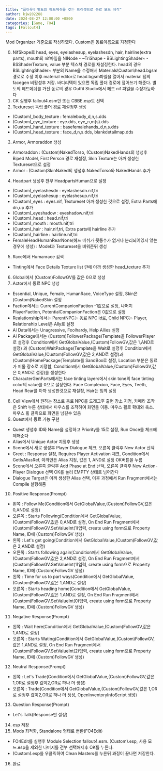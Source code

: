 ```yaml
---
title: "폴아웃4 별도의 헤드메쉬를 갖는 프리셋으로 동료 모드 제작"
author: kjw202288
date: 2024-08-27 12:00:00 +0800
categories: [Game, FO4]
tags: [Fallout4]
---
```


Mod Organizer 기준으로 작성하였다. Custom은 동료이름으로 지정한다

0. NifSkope로 head, eyes, eyelashesup, eyelashesdn, hair, hairline(extra parts), mouth의 nif파일을 NINode - ~TriShape - BSLightingShader~ - BSShaderTexture, value 부분 텍스쳐 경로를 재설정한다. head의 경우 BSLightingShader~ 부분의 Name을 수정해서 Materials\Custom\head.bgsm 경로로 수정 이후  material editor로 head.bgsm파일을 열어서 material 탭의 facegen 비활성후 저장. 바디리텍이 있으면 독립 폴더 경로에 덮어쓰기 해준다. 별도의 헤드메쉬를 가진 동료의 경우 Outfit Studio에서 헤드 nif 파일을 수정가능하다 
1. CK 실행후 fallout4.esm만 또는 CBBE.esp도 선택
2. Textureset 독립 폴더 경로 재설정후 생성
- (Custom)_body_texture : femalebody_d,n,s.dds
- (Custom)_eye_texture : eye.dds, eye_n,m(s).dds
- (Custom)_hand_texture : basefemalehands_d,n,s.dds
- (Custom)_head_texture : face_d,n,s.dds, blankdetailmap.dds 
3. Armor, Armoraddon 생성
- Armoraddon : (Custom)NakedTorso, (Custom)NakedHands의 생성후 Biped Model, First Person 경로 재설정, Skin Texture는 아까 생성한 Textureset으로 설정
- Armor : (Custom)SkinNaked의 생성후 NakedTorso와 NakedHands 추가
4. Headpart 생성후 전부 HeadpartsHuman으로 설정
- (Custom)_eyelashesdn : eyelashesdn.nif,tri 
- (Custom)_eyelashesup : eyelashesup.nif,tri
- (Custom)_eyes : eyes.nif, Textureset 아까 생성한 것으로 설정, Extra Parts에 dn,up 추가
- (Custom)_eyeshadow : eyeshadow.nif,tri
- (Custom)_head : head.nif,tri
- (Custom)_mouth : mouth.nif,tri
- (Custom)_hair : hair.nif,tri, Extra parts에 hairline 추가
- (Custom)_hairline : hairline.nif,tri
- FemaleHeadHumanRearNone(헤드 메쉬가 뒷통수가 없거나 분리되어있지 않는경우에 생성) : Model과 Textureset을 비워준뒤 생성
5. Race에서 Humanrace 검색
- Tinting에서 Face Details Texture list 란에 아까 생성한 head_texture 추가
6. Global에서 (Custom)FollowGV를 값은 0으로 생성
7. Actor에서 동료 NPC 생성
- Essential, Unique, Female, HumanRace, VoiceType 설정, Skin은 (Custom)NakedSkin 설정
- Faction에서는 CurrentCompanionFaction -1값으로 설정, 나머지 PlayerFaction, PotentialCompanionFaction은 0값으로 설정
- Realationship에서는 ParentNPC는 동료 NPC id로, Child NPC는 Player, Relationship Level은 Ally로 설정
- AI Data에서는 Unagressive, Foolhardy, Help Allies 설정
- AI Package에서는 (Custom)FollowerPackage(Template을 FollowerPlayer로 설정후 Condition에서 GetGlobalValue,(Custom)FollowGV,값은 1,AND로 설정)
과 (Custom)WaitPackage(Template을 Wait로 설정후 Condition에서 GetGlobalValue,(Custom)FollowGV,값은 2,AND로 설정)과 (Custom)HomePackage(Template를 SandBox로 설정, Location 부분은 동료가 머물 장소로 지정함, Condition에서 GetGlobalValue,(Custom)FollowGV,값은 0,AND로 설정)를 생성한다
- CharacterGenParts에서는 face tinting layers에서 skin tone의 face tinting color의 value를 0으로 설정한다. Face Complexion, Face, Eyes, Teeth, Head Rear를 아까 생성한것으로 재설정, Hair는 임의 설정
8. Cell View에서 원하는 장소로 동료 NPC를 드래그후 출현 장소 지정, 카메라 조작은 Shift 누른 상태에서 마우스를 조작하여 화면을 이동. 마우스 휠로 확대와 축소. 마우스 휠 클릭으로 화면을 넘길수 있음
9. Quest에서 동료 기능 구현
- Quest 생성후 ID와 Name을 설정하고 Priority를 15로 설정, Run Once를 체크해제해준다
- Alias에서 Unique Actor 지정후 생성
- Scene에서 새로 생성후 Player Dialogue 체크, 오른쪽 클릭후 New Actor 선택
- Greet : Response 설정, Requires Player Activation 체크, Condition에서 GetIsAliasRef, 아까만든 Alias 지정, 값은 1, AND로 설정 OK버튼을 누름
- Scene에서 오른쪽 클릭후 Add Phase at End 선택, 오른쪽 클릭후 New Action-Player Dialogue 선택 OK를 눌러 EMPTY 상태로 넘어간다
- Dialogue Target은 아까 생성한 Alias 선택, 이후 과정에서 Run Fragment에서는 Compile 실행해줌
10. Positive Response(Prompt)
- 왼쪽 : Follow Me(Condition에서 GetGlobalValue,(Custom)FollowGV,값은 0,AND로 설정)
- 오른쪽 : Starts Following(Condition에서 GetGlobalValue,(Custom)FollowGV,값은 0,AND로 설정, On End Run Fragment에서 (Custom)FollowGV.SetValueInt(1)입력, create using form으로 Property Name, ID에 (Custom)FollowGV 생성)
- 왼쪽 : Let's get going(Condition에서 GetGlobalValue,(Custom)FollowGV,값은 2,AND로 설정)
- 오른쪽 : Starts following again(Condition에서 GetGlobalValue,(Custom)FollowGV,값은 2,AND로 설정, On End Run Fragment에서 (Custom)FollowGV.SetValueInt(1)입력, create using form으로 Property Name, ID에 (Custom)FollowGV 생성)
- 왼쪽 : Time for us to part ways(Condition에서 GetGlobalValue,(Custom)FollowGV,값은 1,AND로 설정)
- 오른쪽 : Starts heading home(Condition에서 GetGlobalValue,(Custom)FollowGV,값은 1,AND로 설정, On End Run Fragment에서 (Custom)FollowGV.SetValueInt(0)입력, create using form으로 Property Name, ID에 (Custom)FollowGV 생성)
11. Negative Response(Prompt)
- 왼쪽 : Wait here(Condition에서 GetGlobalValue,(Custom)FollowGV,값은 1,AND로 설정)
- 오른쪽 : Starts Wating(Condition에서 GetGlobalValue,(Custom)FollowGV,값은 1,AND로 설정, On End Run Fragment에서 (Custom)FollowGV.SetValueInt(2)입력, create using form으로 Property Name, ID에 (Custom)FollowGV 생성)
12. Neutral Response(Prompt)
- 왼쪽 : Let's Trade(Condition에서 GetGlobalValue,(Custom)FollowGV,값은 1,OR로 설정후 값이2,OR로 하나 더 생성)
- 오른쪽 : Trade(Condition에서 GetGlobalValue,(Custom)FollowGV,값은 1,OR로 설정후 값이2,OR로 하나 더 생성, OpenInventoryInfoScript 생성)
13. Question Response(Prompt)
- Let's Talk(Response만 설정)
14. esp 저장
15. Mods 최적화, Standalone 형태로 변환(FO4Edit)
- FO4Edit를 실행후 Module Selection fallout4.esm. (Custom).esp, 사용 모드.esp을 제외한 나머지를 전부 선택해제후 OK를 누른다.
- (Custom).esp를 우클릭하여 Clean Masters를 누른뒤 과정이 끝나면 저장한다.
16. 완료